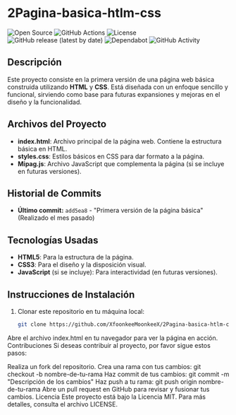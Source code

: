 # 2Pagina-basica-htlm-css
![Open Source](https://img.shields.io/badge/Open%20Source-Yes-brightgreen)
![GitHub Actions](https://img.shields.io/github/workflow/status/XfoonkeeMoonkeeX/tu-repo/CI)
![License](https://img.shields.io/github/license/XfoonkeeMoonkeeX/tu-repo)
![GitHub release (latest by date)](https://img.shields.io/github/v/release/XfoonkeeMoonkeeX/tu-repo)
![Dependabot](https://img.shields.io/badge/dependencies-up%20to%20date-brightgreen)
![GitHub Activity](https://img.shields.io/github/commit-activity/y/XfoonkeeMoonkeeX/tu-repo)
## Descripción

Este proyecto consiste en la primera versión de una página web básica construida utilizando **HTML** y **CSS**. Está diseñada con un enfoque sencillo y funcional, sirviendo como base para futuras expansiones y mejoras en el diseño y la funcionalidad.

## Archivos del Proyecto

- **index.html**: Archivo principal de la página web. Contiene la estructura básica en HTML.
- **styles.css**: Estilos básicos en CSS para dar formato a la página.
- **Mipag.js**: Archivo JavaScript que complementa la página (si se incluye en futuras versiones).

## Historial de Commits

- **Último commit:** `add5ea8` - "Primera versión de la página básica" (Realizado el mes pasado)
  
## Tecnologías Usadas

- **HTML5**: Para la estructura de la página.
- **CSS3**: Para el diseño y la disposición visual.
- **JavaScript** (si se incluye): Para interactividad (en futuras versiones).

## Instrucciones de Instalación

1. Clonar este repositorio en tu máquina local:
   ```bash
   git clone https://github.com/XfoonkeeMoonkeeX/2Pagina-basica-htlm-css.git
Abre el archivo index.html en tu navegador para ver la página en acción.
Contribuciones
Si deseas contribuir al proyecto, por favor sigue estos pasos:

Realiza un fork del repositorio.
Crea una rama con tus cambios:
git checkout -b nombre-de-tu-rama
Haz commit de tus cambios:
git commit -m "Descripción de los cambios"
Haz push a tu rama:
git push origin nombre-de-tu-rama
Abre un pull request en GitHub para revisar y fusionar tus cambios.
Licencia
Este proyecto está bajo la Licencia MIT. Para más detalles, consulta el archivo LICENSE.

